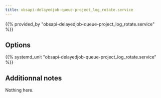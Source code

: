 ```yaml
---
title: obsapi-delayedjob-queue-project_log_rotate.service
---
```


{{% provided_by "obsapi-delayedjob-queue-project_log_rotate.service" %}}

## Options

{{% systemd_unit "obsapi-delayedjob-queue-project_log_rotate.service" %}}

## Additionnal notes

Nothing here.
